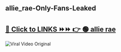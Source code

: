 
 ## allie_rae-Only-Fans-Leaked

# <h2><a href="https://clipsfans.com/allie_rae&ref=git">🔗 Click to LINKS ⏩⏩ 👉 🟢 allie rae </a></h2>

<a href="https://clipsfans.com/allie_rae&ref=git" rel="nofollow" data-target="animated-image.originalLink"><img src="https://i.ibb.co.com/xMMVF88/686577567.gif" alt="Viral Video Original" style="max-width: 100%; display: inline-block;" data-target="animated-image.originalImage"></a>

